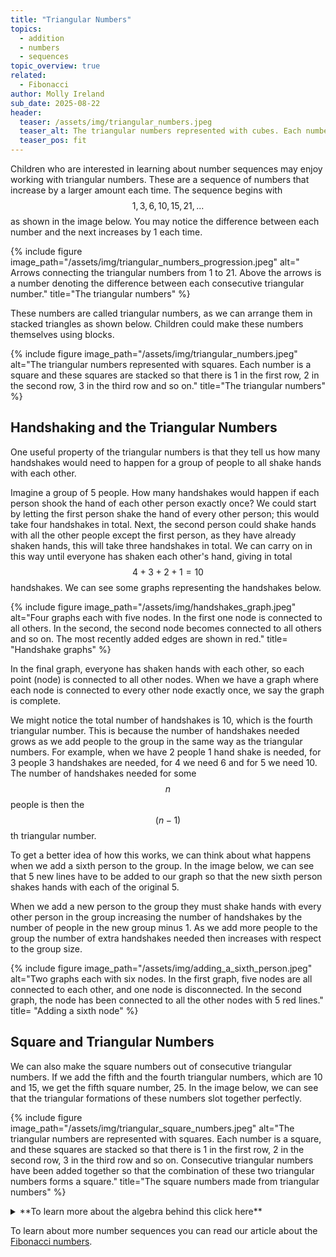 ```yaml
---
title: "Triangular Numbers"
topics: 
  - addition
  - numbers
  - sequences
topic_overview: true
related: 
  - Fibonacci
author: Molly Ireland
sub_date: 2025-08-22
header:
  teaser: /assets/img/triangular_numbers.jpeg
  teaser_alt: The triangular numbers represented with cubes. Each number is a cube and these cubes are stacked so that there is 1 in the first row 2 in the second row 3 in the third row and so on.
  teaser_pos: fit
---
```


Children who are interested in learning about number sequences may enjoy working with triangular numbers. These are a sequence of numbers that increase by a larger amount each time. The sequence begins with $$1,3,6,10,15,21,...$$ as shown in the image below. You may notice the difference between each number and the next increases by 1 each time. 

{% include figure image_path="/assets/img/triangular_numbers_progression.jpeg" alt=" Arrows connecting the triangular numbers from 1 to 21. Above the arrows is a number denoting the difference between each consecutive triangular number." title="The triangular numbers" %}

These numbers are called triangular numbers, as we can arrange them in stacked triangles as shown below. Children could make these numbers themselves using blocks.

{% include figure image_path="/assets/img/triangular_numbers.jpeg" alt="The triangular numbers represented with squares. Each number is a square and these squares are stacked so that there is 1 in the first row, 2 in the second row, 3 in the third row and so on." title="The triangular numbers" %}

## Handshaking and the Triangular Numbers
One useful property of the triangular numbers is that they tell us how many handshakes would need to happen for a group of people to all shake hands with each other. 

Imagine a group of 5 people. How many handshakes would happen if each person shook the hand of each other person exactly once? We could start by letting the first person shake the hand of every other person; this would take four handshakes in total. Next, the second person could shake hands with all the other people except the first person, as they have already shaken hands, this will take three handshakes in total. We can carry on in this way until everyone has shaken each other's hand, giving in total $$4 + 3 + 2 + 1 = 10$$ handshakes. We can see some graphs representing the handshakes below. 

{% include figure image_path="/assets/img/handshakes_graph.jpeg" alt="Four graphs each with five nodes. In the first one node is connected to all others. In the second, the second node becomes connected to all others and so on. The most recently added edges are shown in red." title= "Handshake graphs" %}

In the final graph, everyone has shaken hands with each other, so each point (node) is connected to all other nodes. When we have a graph where each node is connected to every other node exactly once, we say the graph is complete.

We might notice the total number of handshakes is 10, which is the fourth triangular number. This is because the number of handshakes needed grows as we add people to the group in the same way as the triangular numbers. For example, when we have 2 people 1 hand shake is needed, for 3 people 3 handshakes are needed, for 4 we need 6 and for 5 we need 10. The number of handshakes needed for some $$n$$ people is then the $$(n-1)$$th triangular number.

To get a better idea of how this works, we can think about what happens when we add a sixth person to the group. In the image below, we can see that 5 new lines have to be added to our graph so that the new sixth person shakes hands with each of the original 5. 

When we add a new person to the group they must shake hands with every other person in the group increasing the number of handshakes by the number of people in the new group minus 1. As we add more people to the group the number of extra handshakes needed then increases with respect to the group size.

{% include figure image_path="/assets/img/adding_a_sixth_person.jpeg" alt="Two graphs each with six nodes. In the first graph, five nodes are all connected to each other, and one node is disconnected. In the second graph, the node has been connected to all the other nodes with 5 red lines." title= "Adding a sixth node" %}

## Square and Triangular Numbers

We can also make the square numbers out of consecutive triangular numbers. If we add the fifth and the fourth triangular numbers, which are 10 and 15, we get the fifth square number, 25. In the image below, we can see that the triangular formations of these numbers slot together perfectly.

{% include figure image_path="/assets/img/triangular_square_numbers.jpeg" alt="The triangular numbers are represented with squares. Each number is a square, and these squares are stacked so that there is 1 in the first row, 2 in the second row, 3 in the third row and so on. Consecutive triangular numbers have been added together so that the combination of these two triangular numbers forms a square." title="The square numbers made from triangular numbers" %}

<details markdown ="1">
<summary markdown="span">**To learn more about the algebra behind this click here**</summary>
<p></p>
When we add two consecutive triangular numbers together, one is the $$n$$th triangular number with $$n$$ rows and the other is the $$(n-1)$$th triangular number with $$(n-1)$$ rows. Here $$n$$ is some unknown number greater than 1. When we add the two together, the bottom row with $$n$$ blocks gets no contribution from the smaller triangular number. In the next row up, we have $$(n-1) + 1$$ and in the next row, we have $$(n-2) + 2$$. This continues on until we reach the top row, where we have $$1 + (n-1)$$. This means that we have in total $$n$$ rows containing $$n$$ blocks each. This gives $$n \times n = n^2$$ blocks in total.

In the example above, we added the 5th and 4th triangular numbers together, meaning that we had 5 rows of 5 blocks, making the total number of blocks $$25 = 5^2$$.
</details>
<p></p>

To learn about more number sequences you can read our article about the [Fibonacci numbers]({{site.baseulr}}/articles/fibonacci).